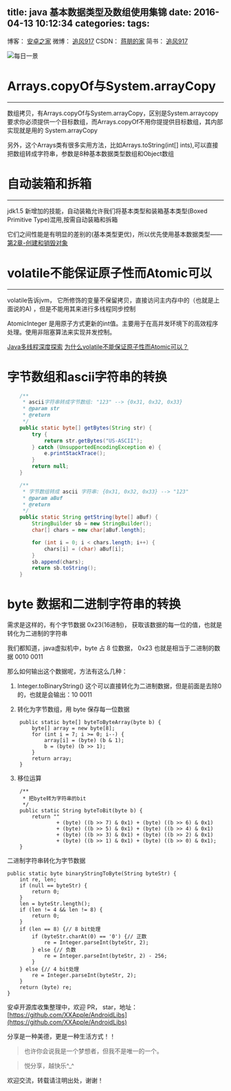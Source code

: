 title: java 基本数据类型及数组使用集锦
date: 2016-04-13 10:12:34
categories:
tags:
---

博客：	[安卓之家](http://jp1017.github.io/)
微博：	[追风917](http://weibo.com/1321395433/profile?topnav=1&wvr=6)
CSDN：	[蒋朋的家](http://blog.csdn.net/u010331406)
简书：	[追风917](http://www.jianshu.com/users/8cb49b5ad78b/latest_articles)

![每日一景](http://7xlah4.com1.z0.glb.clouddn.com/20160419103518.jpg)

# Arrays.copyOf与System.arrayCopy
---

数组拷贝，有Arrays.copyOf与System.arrayCopy，区别是System.arraycopy要求你必须提供一个目标数组，而Arrays.copyOf不用你提提供目标数组，其内部实现就是用的 System.arrayCopy

另外，这个Arrays类有很多实用方法，比如Arrays.toString(int[] ints),可以直接把数组转成字符串，参数是8种基本数据类型数组和Object数组

# 自动装箱和拆箱
---

jdk1.5 新增加的技能，自动装箱允许我们将基本类型和装箱基本类型(Boxed Primitive Type)混用,按需自动装箱和拆箱

它们之间性能是有明显的差别的(基本类型更优)，所以优先使用基本数据类型——[第2章-创建和销毁对象](http://www.jianshu.com/p/5298828dd34e)

<!--more-->

# volatile不能保证原子性而Atomic可以
---

volatile告诉jvm， 它所修饰的变量不保留拷贝，直接访问主内存中的（也就是上面说的A) ，但是不能用其来进行多线程同步控制

AtomicInteger 是用原子方式更新的int值。主要用于在高并发环境下的高效程序处理。使用非阻塞算法来实现并发控制。

[Java多线程深度探索](http://www.jianshu.com/p/e4670e9cfce9)
[为什么volatile不能保证原子性而Atomic可以？](http://www.cnblogs.com/Mainz/p/3556430.html)

# 字节数组和ascii字符串的转换

```java
    /**
     * ascii字符串转成字节数组: "123" --> {0x31, 0x32, 0x33}
     * @param str
     * @return
     */
    public static byte[] getBytes(String str) {
        try {
            return str.getBytes("US-ASCII");
        } catch (UnsupportedEncodingException e) {
            e.printStackTrace();
        }
        return null;
    }

    /**
     * 字节数组转成 ascii 字符串: {0x31, 0x32, 0x33} --> "123"
     * @param aBuf
     * @return
     */
    public static String getString(byte[] aBuf) {
        StringBuilder sb = new StringBuilder();
        char[] chars = new char[aBuf.length];

        for (int i = 0; i < chars.length; i++) {
            chars[i] = (char) aBuf[i];
        }
        sb.append(chars);
        return sb.toString();
    }
```

# byte 数据和二进制字符串的转换

需求是这样的，有个字节数据 0x23(16进制)， 获取该数据的每一位的值，也就是转化为二进制的字符串

我们都知道，java虚拟机中，byte 占 8 位数据， 0x23 也就是相当于二进制的数据 0010 0011

那么如何输出这个数据呢，方法有这么几种：

1. Integer.toBinaryString() 
这个可以直接转化为二进制数据，但是前面是去除0的，也就是会输出：10 0011

2. 转化为字节数组，用 byte 保存每一位数据 
```
    public static byte[] byteToByteArray(byte b) {
        byte[] array = new byte[8];
        for (int i = 7; i >= 0; i--) {
            array[i] = (byte) (b & 1);
            b = (byte) (b >> 1);
        }
        return array;
    }
```

3. 移位运算 
```
    /** 
     * 把byte转为字符串的bit 
     */  
    public static String byteToBit(byte b) {  
        return ""  
                + (byte) ((b >> 7) & 0x1) + (byte) ((b >> 6) & 0x1)  
                + (byte) ((b >> 5) & 0x1) + (byte) ((b >> 4) & 0x1)  
                + (byte) ((b >> 3) & 0x1) + (byte) ((b >> 2) & 0x1)  
                + (byte) ((b >> 1) & 0x1) + (byte) ((b >> 0) & 0x1);  
    } 
```

二进制字符串转化为字节数据

```
public static byte binaryStringToByte(String byteStr) {  
    int re, len;  
    if (null == byteStr) {  
        return 0;  
    }  
    len = byteStr.length();  
    if (len != 4 && len != 8) {  
        return 0;  
    }  
    if (len == 8) {// 8 bit处理  
        if (byteStr.charAt(0) == '0') {// 正数  
            re = Integer.parseInt(byteStr, 2);  
        } else {// 负数  
            re = Integer.parseInt(byteStr, 2) - 256;  
        }  
    } else {// 4 bit处理  
        re = Integer.parseInt(byteStr, 2);  
    }  
    return (byte) re;  
}  
```







安卓开源库收集整理中，欢迎 PR， star，地址：[https://github.com/XXApple/AndroidLibs](https://github.com/XXApple/AndroidLibs)

分享是一种美德，更是一种生活方式！！

>也许你会说我是一个梦想者，但我不是唯一的一个。

>悦分享，越快乐^_^

欢迎交流，转载请注明出处，谢谢！